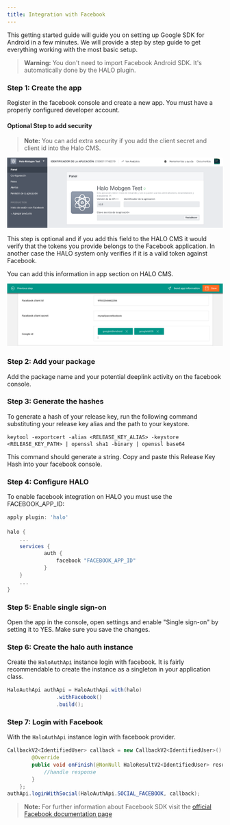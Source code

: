 ```yaml
---
title: Integration with Facebook
---
```


This getting started guide will guide you on setting up Google SDK for Android in a few minutes. We will provide a step by step guide to get everything working with the most basic setup.

> **Warning:** You don't need to import Facebook Android SDK. It's automatically done by the HALO plugin.

### Step 1: Create the app 

Register in the facebook console and create a new app. You must have a properly configured developer account.

#### Optional Step to add security

> **Note:** You can add extra security if you add the client secret and client id into the Halo CMS.

![Configure Facebook Application](../../../img/facebook-console.png)

This step is optional and if you add this field to the HALO CMS it would verify that the tokens you provide belongs to the Facebook application. In another case the HALO system only verifies if it is a valid token against Facebook.

You can add this information in app section on HALO CMS.

![Add extra security to facebook tokens](../../..//img/halo-cms-secure-social.png)

### Step 2: Add your package 

Add the package name and your potential deeplink activity on the facebook console.

### Step 3: Generate the hashes

To generate a hash of your release key, run the following command substituting your release key alias and the path to your keystore.

```
keytool -exportcert -alias <RELEASE_KEY_ALIAS> -keystore <RELEASE_KEY_PATH> | openssl sha1 -binary | openssl base64
```
This command should generate a string. Copy and paste this Release Key Hash into your facebook console.

### Step 4: Configure HALO

To enable facebook integration on HALO you must use the FACEBOOK_APP_ID: 

```groovy
apply plugin: 'halo'

halo {
    ...
    services {
            auth {
                facebook "FACEBOOK_APP_ID"
            }
    }
    ...
}
```


### Step 5: Enable single sign-on

Open the app in the console, open settings and enable "Single sign-on" by setting it to YES. Make sure you save the changes.

### Step 6: Create the halo auth instance 

Create the ```HaloAuthApi``` instance  login with facebook. It is fairly recommendable to create the instance as a singleton in your application class.

```java
HaloAuthApi authApi = HaloAuthApi.with(halo)
                .withFacebook()
                .build();
```

### Step 7: Login with Facebook

With the ```HaloAuthApi``` instance login with facebook provider.

```java
CallbackV2<IdentifiedUser> callback = new CallbackV2<IdentifiedUser>() {
        @Override
        public void onFinish(@NonNull HaloResultV2<IdentifiedUser> result) {
            //handle response
        }
    };
authApi.loginWithSocial(HaloAuthApi.SOCIAL_FACEBOOK, callback);
```


> **Note:** For further information about Facebook SDK visit the [official Facebook documentation page](https://developers.facebook.com/docs/facebook-login/android)

